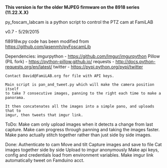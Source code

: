 **This version is for the older MJPEG firmware on the 8918 series (11.22.X.X)**


py_foscam_labcam is a python script to control the PTZ cam at FamiLAB

v0.7 - 5/29/2015

fi8918w.py code has been modified from https://github.com/jasenmh/pyFoscamLib 

Dependencies:
    imgurpython - https://github.com/Imgur/imgurpython
    Pillow (PIL fork) - https://python-pillow.github.io/
    requests - http://docs.python-requests.org/en/latest/
    twitter - https://pypi.python.org/pypi/twitter

    Contact David@FamiLAB.org for file with API keys. 

    Main script is pan_and_tweet.py which will make the camera position itself 
    to take 7 consecutive images, panning to the right each time to make a 
    panorama. 

    It then concatenates all the images into a simple pano, and uploads that to 
    imgur, then tweets that imgur link.

ToDo:
    Make cam only upload images when it detects a change from last capture.
    Make cam progress through panning and taking the images faster.
    Make pano actually stitch together rather than just side by side images.

Done:
    Authenticate to cam
    Move and tilt
    Capture images and save to file
    Cat images together side by side
    Upload to imgur anonymously
    Make api keys, config and credentials load from environment variables.
    Make imgur link automatically tweet on Famduino acct.
